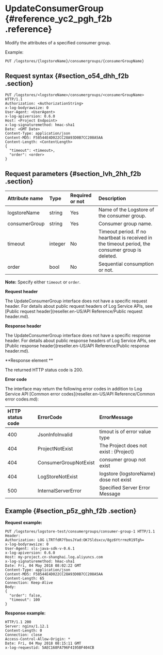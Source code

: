 # UpdateConsumerGroup {#reference_yc2_pgh_f2b .reference}

Modify the attributes of a specified consumer group.

Example:

```
PUT /logstores/{logstoreName}/consumergroups/{consumerGroupName}
```

## Request syntax {#section_o54_dhh_f2b .section}

```
PUT /logstores/<logstoreName>/consumergroups/<consumerGroupName> HTTP/1.1
Authorization: <AuthorizationString> 
x-log-bodyrawsize: 0
User-Agent: <UserAgent>
x-log-apiversion: 0.6.0
Host: <Project Endpoint>
x-log-signaturemethod: hmac-sha1
Date: <GMT Date>
Content-Type: application/json
Content-MD5: F58544E4D022CC28A93D0B7CC208A5AA
Content-Length: <ContentLength>
{
  "timeout": <timeout>,
  "order": <order>
}
```

## Request parameters {#section_lvh_2hh_f2b .section}

|Attribute name|Type |Required or not|Description|
|:-------------|:----|:--------------|:----------|
|logstoreName|string|Yes|Name of the Logstore of the consumer group.|
|consumerGroup|string|Yes|Consumer group name.|
|timeout |integer|No |Timeout period. If no heartbeat is received in the timeout period, the consumer group is deleted.|
|order|bool |No|Sequential consumption or not.|

**Note:** Specify either `timeout` or `order`.

**Request header**

The UpdateConsumerGroup interface does not have a specific request header. For details about public request headers of Log Service APIs, see [Public request header](reseller.en-US/API Reference/Public request header.md).

**Response header**

The UpdateConsumerGroup interface does not have a specific response header. For details about public response headers of Log Service APIs, see [Public response header](reseller.en-US/API Reference/Public response header.md).

**Response element **

The returned HTTP status code is 200.

**Error code**

The interface may return the following error codes in addition to Log Service API [Common error codes](reseller.en-US/API Reference/Common error codes.md):

|HTTP status code|ErrorCode|ErrorMessage|
|:---------------|:--------|:-----------|
|400|JsonInfoInvalid|timout is of error value type|
|404|ProjectNotExist|The Project does not exist : \{Project\}|
|404|ConsumerGroupNotExist|consumer group not exist|
|404|LogStoreNotExist|logstore \{logstoreName\} dose not exist|
|500|InternalServerError|Specified Server Error Message|

## Example {#section_p5z_ghh_f2b .section}

**Request example:**

```
PUT /logstores/logstore-test/consumergroups/consumer-group-1 HTTP/1.1
Header:
Authorization: LOG LTRTfdR7fbosJYad:OK7Sldsxcv/8gz6YtrrmzR19Tgh=
x-log-bodyrawsize: 0
User-Agent: sls-java-sdk-v-0.6.1
x-log-apiversion: 0.6.0
Host: my-project.cn-shanghai.log.aliyuncs.com
x-log-signaturemethod: hmac-sha1
Date: Fri, 04 May 2018 08:02:22 GMT
Content-Type: application/json
Content-MD5: F58544E4D022CC28A93D0B7CC208A5AA
Content-Length: 65
Connection: Keep-Alive
Body:
{
  "order": false,
  "timeout": 100
}
```

**Response example:**

```
HTTP/1.1 200
Server: nginx/1.12.1
Content-Length: 0
Connection: close
Access-Control-Allow-Origin: *
Date: Fri, 04 May 2018 08:15:11 GMT
x-log-requestid: 5AEC168FA796F4195BF404CB
```

